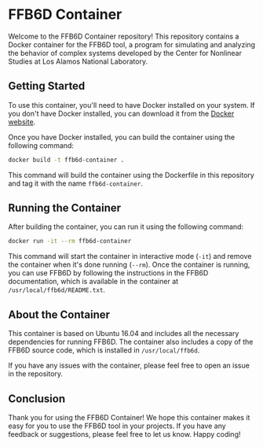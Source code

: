 # FFB6D Container

Welcome to the FFB6D Container repository! This repository contains a Docker container for the FFB6D tool, a program for simulating and analyzing the behavior of complex systems developed by the Center for Nonlinear Studies at Los Alamos National Laboratory.

## Getting Started

To use this container, you'll need to have Docker installed on your system. If you don't have Docker installed, you can download it from the [Docker website](https://www.docker.com/get-started).

Once you have Docker installed, you can build the container using the following command:

```bash
docker build -t ffb6d-container .
```

This command will build the container using the Dockerfile in this repository and tag it with the name `ffb6d-container`.

## Running the Container

After building the container, you can run it using the following command:

```bash
docker run -it --rm ffb6d-container
```

This command will start the container in interactive mode (`-it`) and remove the container when it's done running (`--rm`). Once the container is running, you can use FFB6D by following the instructions in the FFB6D documentation, which is available in the container at `/usr/local/ffb6d/README.txt`.

## About the Container

This container is based on Ubuntu 16.04 and includes all the necessary dependencies for running FFB6D. The container also includes a copy of the FFB6D source code, which is installed in `/usr/local/ffb6d`.

If you have any issues with the container, please feel free to open an issue in the repository.

## Conclusion

Thank you for using the FFB6D Container! We hope this container makes it easy for you to use the FFB6D tool in your projects. If you have any feedback or suggestions, please feel free to let us know. Happy coding!
